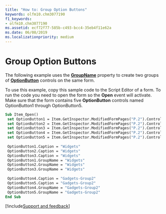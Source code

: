 ```yaml
---
title: "How to: Group Option Buttons"
keywords: olfm10.chm3077190
f1_keywords:
- olfm10.chm3077190
ms.assetid: ecf72f77-585b-c493-bcc4-35eb4f11e62a
ms.date: 06/08/2019
ms.localizationpriority: medium
---
```



# Group Option Buttons

The following example uses the **[GroupName](../../../api/Outlook.optionbutton.groupname.md)** property to create two groups of **[OptionButton](../../../api/Outlook.optionbutton.md)** controls on the same form.

To use this example, copy this sample code to the Script Editor of a form. To run the code you need to open the form so the **Open** event will activate. Make sure that the form contains five **OptionButton** controls named OptionButton1 through OptionButton5.



```vb
Sub Item_Open() 
 set OptionButton1 = Item.GetInspector.ModifiedFormPages("P.2").Controls("OptionButton1") 
 set OptionButton2 = Item.GetInspector.ModifiedFormPages("P.2").Controls("OptionButton2") 
 set OptionButton3 = Item.GetInspector.ModifiedFormPages("P.2").Controls("OptionButton3") 
 set OptionButton4 = Item.GetInspector.ModifiedFormPages("P.2").Controls("OptionButton4") 
 set OptionButton5 = Item.GetInspector.ModifiedFormPages("P.2").Controls("OptionButton5") 
 
 OptionButton1.Caption = "Widgets" 
 OptionButton2.Caption = "Widgets" 
 OptionButton3.Caption = "Widgets" 
 OptionButton1.GroupName = "Widgets" 
 OptionButton2.GroupName = "Widgets" 
 OptionButton3.GroupName = "Widgets" 
 
 OptionButton4.Caption = "Gadgets-Group2" 
 OptionButton5.Caption = "Gadgets-Group2" 
 OptionButton4.GroupName = "Gadgets-Group2" 
 OptionButton5.GroupName = "Gadgets-Group2" 
End Sub
```

[!include[Support and feedback](~/includes/feedback-boilerplate.md)]